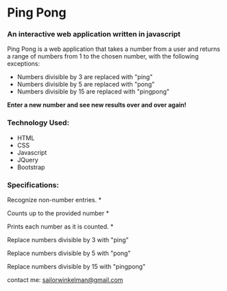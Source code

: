# Ping Pong
### An interactive web application written in javascript

Ping Pong is a web application that takes a number from a user and returns a range of numbers from 1 to the chosen number, with the following exceptions:

* Numbers divisible by 3 are replaced with "ping"
* Numbers divisible by 5 are replaced with "pong"
* Numbers divisible by 15 are replaced with "pingpong"

**Enter a new number and see new results over and over again!**


### Technology Used:

* HTML
* CSS
* Javascript
* JQuery
* Bootstrap

 ### Specifications:

 Recognize non-number entries. *

 Counts up to the provided number *

 Prints each number as it is counted. *

 Replace numbers divisible by 3 with "ping"

 Replace numbers divisible by 5 with "pong"

 Replace numbers divisible by 15 with "pingpong"








contact me: <sailorwinkelman@gmail.com>
